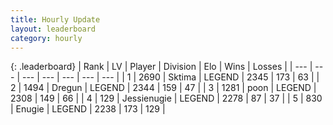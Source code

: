 ```yaml
---
title: Hourly Update
layout: leaderboard
category: hourly
---
```


{: .leaderboard}
| Rank | LV | Player | Division | Elo | Wins | Losses |
| --- | --- | --- | --- | --- | --- | --- |
| <span data-change="1">1</span> | 2690 | <span title="ID: 353063">Sktima</span> | LEGEND | <span data-change="8">2345</span> | <span data-change="3">173</span> | <span data-change="1">63</span> |
| <span data-change="-1">2</span> | 1494 | <span title="ID: 337810">Dregun</span> | LEGEND | <span data-change="0">2344</span> | <span data-change="0">159</span> | <span data-change="0">47</span> |
| <span data-change="0">3</span> | 1281 | <span title="ID: 540690">poon</span> | LEGEND | <span data-change="0">2308</span> | <span data-change="0">149</span> | <span data-change="0">66</span> |
| <span data-change="0">4</span> | 129 | <span title="ID: 756478">Jessienugie</span> | LEGEND | <span data-change="30">2278</span> | <span data-change="4">87</span> | <span data-change="1">37</span> |
| <span data-change="2">5</span> | 830 | <span title="ID: 623502">Enugie</span> | LEGEND | <span data-change="0">2238</span> | <span data-change="0">173</span> | <span data-change="0">129</span> |